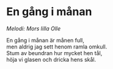 # En gång i månan

_Melodi: Mors lilla Olle_

En gång i månan är månen full,  
men aldrig jag sett henom ramla omkull.  
Stum av beundran hur mycket hen tål,  
höja vi glasen och dricka hens skål.
